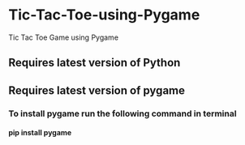 # Tic-Tac-Toe-using-Pygame
Tic Tac Toe Game using Pygame

## Requires latest version of Python 
## Requires latest version of pygame

### To install pygame run the following command in terminal

#### pip install pygame

